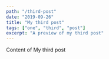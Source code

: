 ```yaml
---
path: "/third-post"
date: "2019-09-26"
title: "My third post"
tags: ["one", "third", "post"]
excerpt: "A preview of my third post"
---
```


Content of My third post
